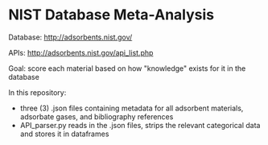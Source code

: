 # NIST Database Meta-Analysis

Database: http://adsorbents.nist.gov/

APIs: http://adsorbents.nist.gov/api_list.php

Goal: score each material based on how "knowledge" exists for it in the database

In this repository:
* three (3) .json files containing metadata for all adsorbent materials, adsorbate gases, and bibliography references
* API_parser.py reads in the .json files, strips the relevant categorical data and stores it in dataframes
